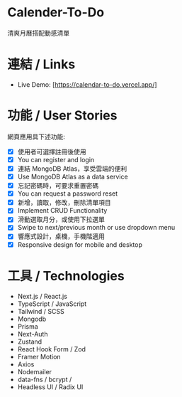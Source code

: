 # Calender-To-Do

清爽月曆搭配動感清單

# 連結 / Links

- Live Demo: [https://calendar-to-do.vercel.app/]

# 功能 / User Stories

網頁應用具下述功能:

- [x] 使用者可選擇註冊後使用
- [x] You can register and login
- [x] 連結 MongoDB Atlas，享受雲端的便利
- [x] Use MongoDB Atlas as a data service
- [x] 忘記密碼時，可要求重置密碼
- [x] You can request a password reset
- [x] 新增，讀取，修改，刪除清單項目
- [x] Implement CRUD Functionality
- [x] 滑動選取月分，或使用下拉選單
- [x] Swipe to next/previous month or use dropdown menu
- [x] 響應式設計，桌機，手機階適用
- [x] Responsive design for mobile and desktop

# 工具 / Technologies

- Next.js / React.js
- TypeScript / JavaScript
- Tailwind / SCSS
- Mongodb
- Prisma
- Next-Auth
- Zustand
- React Hook Form / Zod
- Framer Motion
- Axios
- Nodemailer
- data-fns / bcrypt /
- Headless UI / Radix UI
